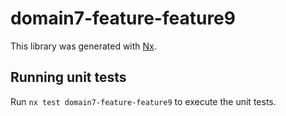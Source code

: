 # domain7-feature-feature9

This library was generated with [Nx](https://nx.dev).

## Running unit tests

Run `nx test domain7-feature-feature9` to execute the unit tests.
